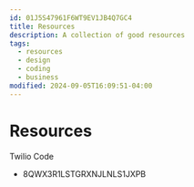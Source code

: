 ```yaml
---
id: 01J5S47961F6WT9EV1JB4Q7GC4
title: Resources
description: A collection of good resources
tags:
  - resources
  - design
  - coding
  - business
modified: 2024-09-05T16:09:51-04:00
---
```

# Resources

Twilio Code
- 8QWX3R1LSTGRXNJLNLS1JXPB